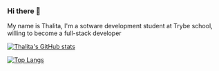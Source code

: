 ### Hi there 👋

My name is Thalita, I'm a sotware development student at Trybe school, willing to become a full-stack developer

[![Thalita's GitHub stats](https://github-readme-stats.vercel.app/api?username=ThalitaC)](https://github.com/ThalitaC/github-readme-stats&count_private=true&theme=dark)

[![Top Langs](https://github-readme-stats.vercel.app/api/top-langs/?username=ThalitaC)](https://github.com/ThalitaC/github-readme-stats&layout=compact)

<a href="https://github.com/ThalitaC/github-readme-stats">
  
</a>


 
<!--
**ThalitaC/ThalitaC** is a ✨ _special_ ✨ repository because its `README.md` (this file) appears on your GitHub profile.

Here are some ideas to get you started:

- 🔭 I’m currently working on ...
- 🌱 I’m currently learning ...
- 👯 I’m looking to collaborate on ...
- 🤔 I’m looking for help with ...
- 💬 Ask me about ...
- 📫 How to reach me: ...
- 😄 Pronouns: ...
- ⚡ Fun fact: ...
-->
